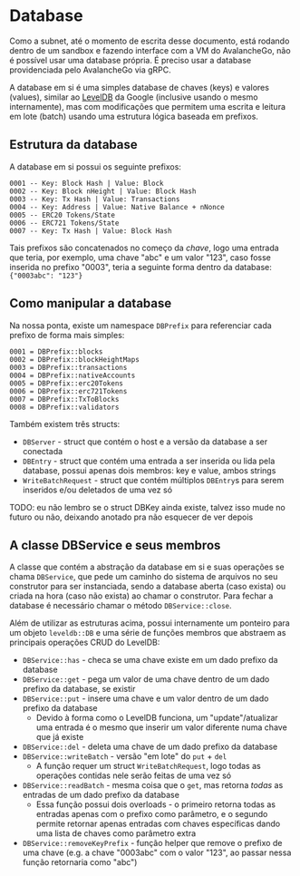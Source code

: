 # Database

Como a subnet, até o momento de escrita desse documento, está rodando dentro de um sandbox e fazendo interface com a VM do AvalancheGo, não é possível usar uma database própria. É preciso usar a database providenciada pelo AvalancheGo via gRPC.

A database em si é uma simples database de chaves (keys) e valores (values), similar ao [LevelDB](https://github.com/google/leveldb) da Google (inclusive usando o mesmo internamente), mas com modificações que permitem uma escrita e leitura em lote (batch) usando uma estrutura lógica baseada em prefixos.

## Estrutura da database

A database em si possui os seguinte prefixos:

```
0001 -- Key: Block Hash | Value: Block
0002 -- Key: Block nHeight | Value: Block Hash
0003 -- Key: Tx Hash | Value: Transactions
0004 -- Key: Address | Value: Native Balance + nNonce
0005 -- ERC20 Tokens/State
0006 -- ERC721 Tokens/State
0007 -- Key: Tx Hash | Value: Block Hash
```

Tais prefixos são concatenados no começo da *chave*, logo uma entrada que teria, por exemplo, uma chave "abc" e um valor "123", caso fosse inserida no prefixo "0003", teria a seguinte forma dentro da database: `{"0003abc": "123"}`

## Como manipular a database

Na nossa ponta, existe um namespace `DBPrefix` para referenciar cada prefixo de forma mais simples:

```
0001 = DBPrefix::blocks
0002 = DBPrefix::blockHeightMaps
0003 = DBPrefix::transactions
0004 = DBPrefix::nativeAccounts
0005 = DBPrefix::erc20Tokens
0006 = DBPrefix::erc721Tokens
0007 = DBPrefix::TxToBlocks
0008 = DBPrefix::validators
```

Também existem três structs:

* `DBServer` - struct que contém o host e a versão da database a ser conectada
* `DBEntry` - struct que contém uma entrada a ser inserida ou lida pela database, possui apenas dois membros: key e value, ambos strings
* `WriteBatchRequest` - struct que contém múltiplos `DBEntry`s para serem inseridos e/ou deletados de uma vez só

TODO: eu não lembro se o struct DBKey ainda existe, talvez isso mude no futuro ou não, deixando anotado pra não esquecer de ver depois

## A classe DBService e seus membros

A classe que contém a abstração da database em si e suas operações se chama `DBService`, que pede um caminho do sistema de arquivos no seu construtor para ser instanciada, sendo a database aberta (caso exista) ou criada na hora (caso não exista) ao chamar o construtor. Para fechar a database é necessário chamar o método `DBService::close`.

Além de utilizar as estruturas acima, possui internamente um ponteiro para um objeto `leveldb::DB` e uma série de funções membros que abstraem as principais operações CRUD do LevelDB:

* `DBService::has` - checa se uma chave existe em um dado prefixo da database
* `DBService::get` - pega um valor de uma chave dentro de um dado prefixo da database, se existir
* `DBService::put` - insere uma chave e um valor dentro de um dado prefixo da database
  * Devido à forma como o LevelDB funciona, um "update"/atualizar uma entrada é o mesmo que inserir um valor diferente numa chave que já existe
* `DBService::del` - deleta uma chave de um dado prefixo da database
* `DBService::writeBatch` - versão "em lote" do `put` + `del`
  * A função requer um struct `WriteBatchRequest`, logo todas as operações contidas nele serão feitas de uma vez só
* `DBService::readBatch` - mesma coisa que o `get`, mas retorna *todas* as entradas de um dado prefixo da database
  * Essa função possui dois overloads - o primeiro retorna todas as entradas apenas com o prefixo como parâmetro, e o segundo permite retornar apenas entradas com chaves específicas dando uma lista de chaves como parâmetro extra
* `DBService::removeKeyPrefix` - função helper que remove o prefixo de uma chave (e.g. a chave "0003abc" com o valor "123", ao passar nessa função retornaria como "abc")

